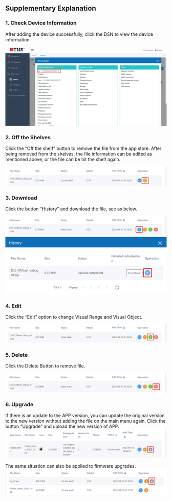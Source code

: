 ## Supplementary Explanation

### 1. Check Device Information
After adding the device successfully, click the DSN to view the device information.  

![6-1](./_images/6-1.png)

### 2. Off the Shelves
Click the “Off the shelf” button to remove the file from the app store. After being removed from the shelves, the file information can be edited as mentioned above, or the file can be hit the shelf again.

![6-2](./_images/6-2.png)

### 3. Download
Click the button “History” and download the file, see as below.

![6-3-1](./_images/6-3-1.png)
![6-3-2](./_images/6-3-2.png)

### 4. Edit
Click the “Edit” option to change Visual Range and Visual Object.

![6-4](./_images/6-4.png)

### 5. Delete
Click the Delete Button to remove file.

![6-5](./_images/6-5.png)

### 6. Upgrade
If there is an update to the APP version, you can update the original version to the new version without adding the file on the main menu again. Click the button “Upgrade” and upload the new version of APP.  
![4-3](./_images/4-3.png)

The same situation can also be applied to firmware upgrades.
![3-3](./_images/3-3.png)
